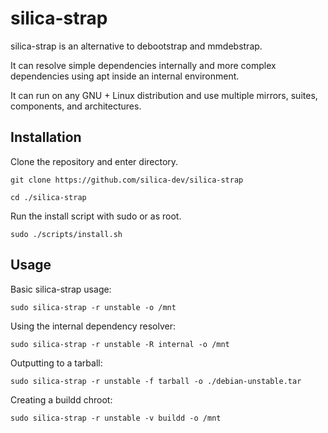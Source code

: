 # silica-strap

silica-strap is an alternative to debootstrap and mmdebstrap.

It can resolve simple dependencies internally and more complex dependencies using apt inside an internal environment.

It can run on any GNU + Linux distribution and use multiple mirrors, suites, components, and architectures.

## Installation

Clone the repository and enter directory.

```
git clone https://github.com/silica-dev/silica-strap

cd ./silica-strap
```

Run the install script with sudo or as root.

```
sudo ./scripts/install.sh
```

## Usage

Basic silica-strap usage:

```
sudo silica-strap -r unstable -o /mnt
```

Using the internal dependency resolver:

```
sudo silica-strap -r unstable -R internal -o /mnt
```

Outputting to a tarball:

```
sudo silica-strap -r unstable -f tarball -o ./debian-unstable.tar
```

Creating a buildd chroot:

```
sudo silica-strap -r unstable -v buildd -o /mnt
```

